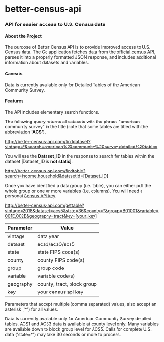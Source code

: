 # better-census-api

### API for easier access to U.S. Census data
#### About the Project
The purpose of Better Census API is to provide improved access to U.S. Census data. The Go application fetches data from the [official census API](https://api.census.gov),
parses it into a properly formatted JSON response, and includes additional information about datasets and variables.

#### Caveats
Data is currently available only for Detailed Tables of the American Community Survey.

#### Features
The API includes elementary search functions.

The following query returns all datasets with the phrase "american community survey" in the title (note that some tables are titled with the abbreviation **'ACS'**).

http://better-census-api.com/finddataset?vintage=*&search=american%20community%20survey,detailed%20tables

You will use the **Dataset_ID** in the response to search for tables within the dataset [Dataset_ID is **not static**].

http://better-census-api.com/findtable?search=income,household&datasetid=[Dataset_ID]

Once you have identified a data group (i.e. table), you can either pull the whole group or one or more variables (i.e. columns). You will need a personal [Census API key](https://api.census.gov/data/key_signup.html).

http://better-census-api.com/gettable?vintage=2018&dataset=acs5&state=36&county=*&group=B01001&variable=001E,002E&geography=tract&key=[your_key]


Parameter | Value 
----------|-------
vintage | data year
dataset | acs1/acs3/acs5
state | state FIPS code(s)
county | county FIPS code(s)
group | group code
variable | variable code(s)
geography | county, tract, block group
key | your census api key

Parameters that accept multiple (comma separated) values, also accept an asterisk ('*') for all values. 

Data is currently available only for American Community Survey detailed tables. ACS1 and ACS3 data is available at county level only. Many variables are available down to block group level for ACS5.
Calls for complete U.S. data ('state=*') may take 30 seconds or more to process.
